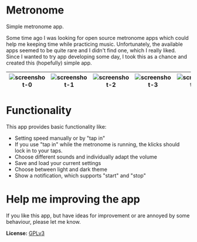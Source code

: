 # Metronome

Simple metronome app.

Some time ago I was looking for open source metronome apps which could help me keeping time while practicing music. Unfortunately, the available apps seemed to be quite rare and I didn't find one, which I really liked. 
Since I wanted to try app developing some day, I took this as a chance and created this (hopefully) simple app.


|![screenshot-0](https://github.com/thetwom/toc2/blob/master/fastlane/metadata/android/en-US/images/phoneScreenshots/00.png) |![screenshot-1](https://github.com/thetwom/toc2/blob/master/fastlane/metadata/android/en-US/images/phoneScreenshots/01.png)  |![screenshot-2](https://github.com/thetwom/toc2/blob/master/fastlane/metadata/android/en-US/images/phoneScreenshots/02.png) |![screenshot-3](https://github.com/thetwom/toc2/blob/master/fastlane/metadata/android/en-US/images/phoneScreenshots/03.png) |![screenshot-4](https://github.com/thetwom/toc2/blob/master/fastlane/metadata/android/en-US/images/phoneScreenshots/04.png)
|---|---|---|---|---|

# Functionality

This app provides basic functionality like:
* Setting speed manually or by "tap in"
* If you use "tap in" while the metronome is running, the klicks should lock in to your taps.
* Choose different sounds and individually adapt the volume
* Save and load your current settings
* Choose between light and dark theme
* Show a notification, which supports "start" and "stop"

# Help me improving the app

If you like this app, but have ideas for improvement or are annoyed by some behaviour, please let me know. 


**License:** [GPLv3](https://www.gnu.org/licenses/gpl-3.0)
